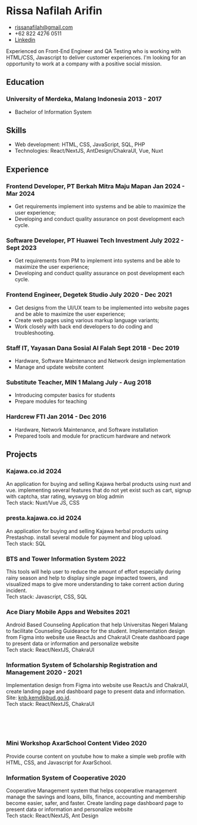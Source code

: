# Rissa Nafilah Arifin

- <rissanafilah@gmail.com>
- +62 822 4276 0511
- [Linkedin](https://www.linkedin.com/in/rissa-nafilah-arifin)

Experienced on Front-End Engineer and QA Testing who is working with HTML/CSS, Javascript to deliver customer experiences. I'm looking for an opportunity to work at a company with a positive social mission.
  
## Education

### <span>University of Merdeka, Malang Indonesia</span> <span>2013 - 2017</span>

- Bachelor of Information System

## Skills

- Web development: HTML, CSS, JavaScript, SQL, PHP
- Technologies: React/NextJS, AntDesign/ChakraUI, Vue, Nuxt

## Experience

### <span>Frontend Developer, PT Berkah Mitra Maju Mapan</span> <span>Jan 2024 - Mar 2024</span>
- Get requirements implement into systems and be able to maximize the user experience;
- Developing and conduct quality assurance on post development each cycle.


### <span>Software Developer, PT Huawei Tech Investment</span> <span>July 2022 - Sept 2023</span>
- Get requirements from PM to implement into systems and be able to maximize the user experience;
- Developing and conduct quality assurance on post development each cycle.

### <span>Frontend Engineer, Degetek Studio</span> <span>July 2020 - Dec 2021</span>

- Get designs from the UI/UX team to be implemented into website pages and be able to maximize the user experience;
- Create web pages using various markup language variants;
- Work closely with back end developers to do coding and troubleshooting.

### <span>Staff IT, Yayasan Dana Sosial Al Falah</span> <span>Sept 2018 - Dec 2019</span>

- Hardware, Software Maintenance and Network design implementation
- Manage and update website content

### <span>Substitute Teacher, MIN 1 Malang</span> <span>July - Aug 2018</span>

- Introducing computer basics for students
- Prepare modules for teaching

### <span>Hardcrew FTI</span> <span>Jan 2014 - Dec 2016</span>

- Hardware, Network Maintenance, and Software installation
- Prepared tools and module for practicum hardware and network

## Projects

### <span>Kajawa.co.id</span> <span>2024</span>

An application for buying and selling Kajawa herbal products using nuxt and vue.
implementing several features that do not yet exist such as cart, signup with captcha, star rating, wyswyg on blog admin
<br>
Tech stack: Nuxt/Vue JS, CSS

### <span>presta.kajawa.co.id</span> <span>2024</span>

An application for buying and selling Kajawa herbal products using Prestashop. install several module for payment and blog upload.
<br>
Tech stack: SQL


### <span>BTS and Tower Information System</span> <span>2022</span>

This tools will help user to reduce the amount of effort especially during rainy season and help to display single page impacted towers, and visualized maps to give more understanding to take corrent action during incident.
<br>
Tech stack: Javascript, CSS, SQL

### <span>Ace Diary Mobile Apps and Websites</span> <span>2021</span>

Android Based Counseling Application that help Universitas Negeri Malang to facilitate Counseling Guideance for the student. Implementation design from Figma into website use ReactJs and ChakraUI Create dashboard page to present data or information and personalize website
<br>
Tech stack: React/NextJS, ChakraUI

### <span>Information System of Scholarship Registration and Management</span> <span>2020 - 2021</span>

Implementation design from Figma into website use ReactJs and ChakraUI, create landing page and dashboard page to present data and information. Site: [knb.kemdikbud.go.id](https://knb.kemdikbud.go.id/).
<br>
Tech stack: React/NextJS, ChakraUI

<br>
<br>
<br>


### <span>Mini Workshop AxarSchool Content Video</span> <span>2020</span>

Provide course content on youtube how to make a simple web profile with HTML, CSS, and Javascript for AxarSchool.

### <span>Information System of Cooperative</span> <span>2020</span>

Cooperative Management system that helps cooperative management manage the savings and loans, bills, finance, accounting and membership become easier, safer, and faster. Create landing page dashboard page to present data or information and personalize website
<br>
Tech stack: React/NextJS, Ant Design
